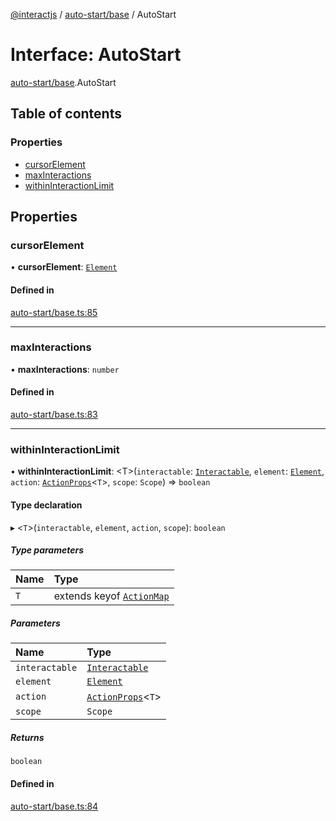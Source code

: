 [@interactjs](../README.md) / [auto-start/base](../modules/auto_start_base.md) / AutoStart

# Interface: AutoStart

[auto-start/base](../modules/auto_start_base.md).AutoStart

## Table of contents

### Properties

- [cursorElement](auto_start_base.AutoStart.md#cursorelement)
- [maxInteractions](auto_start_base.AutoStart.md#maxinteractions)
- [withinInteractionLimit](auto_start_base.AutoStart.md#withininteractionlimit)

## Properties

### cursorElement

• **cursorElement**: [`Element`](../modules/core_types.md#element)

#### Defined in

[auto-start/base.ts:85](https://github.com/taye/interact.js/blob/f56f1fa2/packages/@interactjs/auto-start/base.ts#L85)

___

### maxInteractions

• **maxInteractions**: `number`

#### Defined in

[auto-start/base.ts:83](https://github.com/taye/interact.js/blob/f56f1fa2/packages/@interactjs/auto-start/base.ts#L83)

___

### withinInteractionLimit

• **withinInteractionLimit**: \<T\>(`interactable`: [`Interactable`](../classes/core_Interactable.Interactable.md), `element`: [`Element`](../modules/core_types.md#element), `action`: [`ActionProps`](core_types.ActionProps.md)\<`T`\>, `scope`: `Scope`) => `boolean`

#### Type declaration

▸ \<`T`\>(`interactable`, `element`, `action`, `scope`): `boolean`

##### Type parameters

| Name | Type |
| :------ | :------ |
| `T` | extends keyof [`ActionMap`](core_types.ActionMap.md) |

##### Parameters

| Name | Type |
| :------ | :------ |
| `interactable` | [`Interactable`](../classes/core_Interactable.Interactable.md) |
| `element` | [`Element`](../modules/core_types.md#element) |
| `action` | [`ActionProps`](core_types.ActionProps.md)\<`T`\> |
| `scope` | `Scope` |

##### Returns

`boolean`

#### Defined in

[auto-start/base.ts:84](https://github.com/taye/interact.js/blob/f56f1fa2/packages/@interactjs/auto-start/base.ts#L84)
